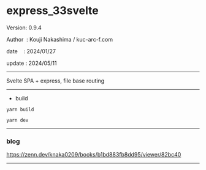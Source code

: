 ﻿# express_33svelte

 Version: 0.9.4

 Author  : Kouji Nakashima / kuc-arc-f.com

 date    : 2024/01/27

 update : 2024/05/11

***

Svelte SPA + express, file base routing


***
* build
```
yarn build

yarn dev
```

***
### blog

https://zenn.dev/knaka0209/books/b1bd883fb8dd95/viewer/82bc40

***

